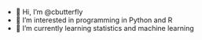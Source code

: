 - 👋 Hi, I’m @cbutterfly
- 👀 I’m interested in programming in Python and R
- 🌱 I’m currently learning statistics and machine learning

<!---
cbutterfly/cbutterfly is a ✨ special ✨ repository because its `README.md` (this file) appears on your GitHub profile.
You can click the Preview link to take a look at your changes.
--->
